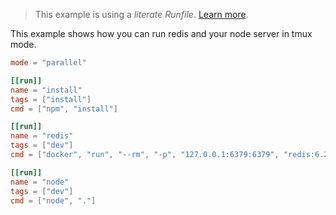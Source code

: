 > This example is using a _literate Runfile_. [Learn more](../../user-guide/runfile.md#literate-runfiles).

This example shows how you can run redis and your node server in tmux mode.

```toml
mode = "parallel"

[[run]]
name = "install"
tags = ["install"]
cmd = ["npm", "install"]

[[run]]
name = "redis"
tags = ["dev"]
cmd = ["docker", "run", "--rm", "-p", "127.0.0.1:6379:6379", "redis:6.2.11-alpine3.17"]

[[run]]
name = "node"
tags = ["dev"]
cmd = ["node", "."]
```
